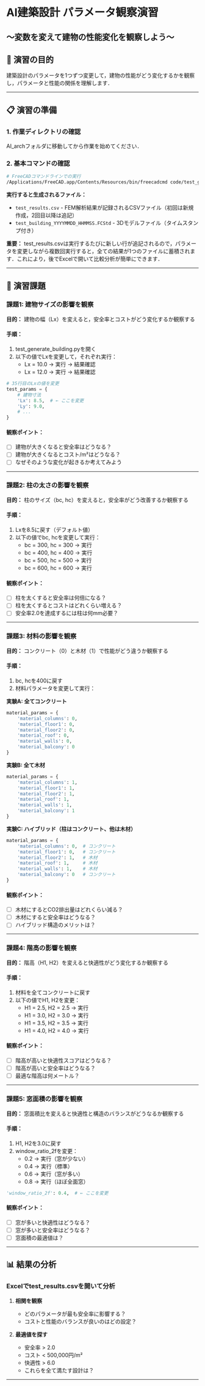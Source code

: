 # AI建築設計 パラメータ観察演習
## ～変数を変えて建物の性能変化を観察しよう～

## 🎯 演習の目的

建築設計のパラメータを1つずつ変更して，建物の性能がどう変化するかを観察し，パラメータと性能の関係を理解します．

---

## 📋 演習の準備

### 1. 作業ディレクトリの確認
AI_archフォルダに移動してから作業を始めてください．

### 2. 基本コマンドの確認
```bash
# FreeCADコマンドラインでの実行
/Applications/FreeCAD.app/Contents/Resources/bin/freecadcmd code/test_generate_building.py
```

**実行すると生成されるファイル：**
- `test_results.csv` - FEM解析結果が記録されるCSVファイル（初回は新規作成，2回目以降は追記）
- `test_building_YYYYMMDD_HHMMSS.FCStd` - 3Dモデルファイル（タイムスタンプ付き）

**重要：** test_results.csvは実行するたびに新しい行が追記されるので，パラメータを変更しながら複数回実行すると，全ての結果が1つのファイルに蓄積されます．これにより，後でExcelで開いて比較分析が簡単にできます．

---

## 🔬 演習課題

### 課題1: 建物サイズの影響を観察

**目的：** 建物の幅（Lx）を変えると，安全率とコストがどう変化するか観察する

#### 手順：
1. test_generate_building.pyを開く
2. 以下の値でLxを変更して，それぞれ実行：
   - Lx = 10.0 → 実行 → 結果確認
   - Lx = 12.0 → 実行 → 結果確認

```python
# 35行目のLxの値を変更
test_params = {
    # 建物寸法
    'Lx': 8.5,  # ← ここを変更
    'Ly': 9.0,
    # ...
}
```

#### 観察ポイント：
- [ ] 建物が大きくなると安全率はどうなる？
- [ ] 建物が大きくなるとコスト/m²はどうなる？
- [ ] なぜそのような変化が起きるか考えてみよう

---

### 課題2: 柱の太さの影響を観察

**目的：** 柱のサイズ（bc, hc）を変えると，安全率がどう改善するか観察する

#### 手順：
1. Lxを8.5に戻す（デフォルト値）
2. 以下の値でbc, hcを変更して実行：
   - bc = 300, hc = 300 → 実行
   - bc = 400, hc = 400 → 実行
   - bc = 500, hc = 500 → 実行
   - bc = 600, hc = 600 → 実行



#### 観察ポイント：
- [ ] 柱を太くすると安全率は何倍になる？
- [ ] 柱を太くするとコストはどれくらい増える？
- [ ] 安全率2.0を達成するには柱は何mm必要？

---

### 課題3: 材料の影響を観察

**目的：** コンクリート（0）と木材（1）で性能がどう違うか観察する

#### 手順：
1. bc, hcを400に戻す
2. 材料パラメータを変更して実行：

**実験A: 全てコンクリート**
```python
material_params = {
    'material_columns': 0,
    'material_floor1': 0,
    'material_floor2': 0,
    'material_roof': 0,
    'material_walls': 0,
    'material_balcony': 0
}
```

**実験B: 全て木材**
```python
material_params = {
    'material_columns': 1,
    'material_floor1': 1,
    'material_floor2': 1,
    'material_roof': 1,
    'material_walls': 1,
    'material_balcony': 1
}
```

**実験C: ハイブリッド（柱はコンクリート、他は木材）**
```python
material_params = {
    'material_columns': 0,  # コンクリート
    'material_floor1': 0,   # コンクリート
    'material_floor2': 1,   # 木材
    'material_roof': 1,     # 木材
    'material_walls': 1,    # 木材
    'material_balcony': 0   # コンクリート
}
```

#### 観察ポイント：
- [ ] 木材にするとCO2排出量はどれくらい減る？
- [ ] 木材にすると安全率はどうなる？
- [ ] ハイブリッド構造のメリットは？

---

### 課題4: 階高の影響を観察

**目的：** 階高（H1, H2）を変えると快適性がどう変化するか観察する

#### 手順：
1. 材料を全てコンクリートに戻す
2. 以下の値でH1, H2を変更：
   - H1 = 2.5, H2 = 2.5 → 実行
   - H1 = 3.0, H2 = 3.0 → 実行
   - H1 = 3.5, H2 = 3.5 → 実行
   - H1 = 4.0, H2 = 4.0 → 実行

#### 観察ポイント：
- [ ] 階高が高いと快適性スコアはどうなる？
- [ ] 階高が高いと安全率はどうなる？
- [ ] 最適な階高は何メートル？

---

### 課題5: 窓面積の影響を観察

**目的：** 窓面積比を変えると快適性と構造のバランスがどうなるか観察する

#### 手順：
1. H1, H2を3.0に戻す
2. window_ratio_2fを変更：
   - 0.2 → 実行（窓が少ない）
   - 0.4 → 実行（標準）
   - 0.6 → 実行（窓が多い）
   - 0.8 → 実行（ほぼ全面窓）

```python
'window_ratio_2f': 0.4,  # ← ここを変更
```

#### 観察ポイント：
- [ ] 窓が多いと快適性はどうなる？
- [ ] 窓が多いと安全率はどうなる？
- [ ] 窓面積の最適値は？

---

## 📊 結果の分析

### Excelでtest_results.csvを開いて分析

1. **相関を観察**
   - どのパラメータが最も安全率に影響する？
   - コストと性能のバランスが良いのはどの設定？

2. **最適値を探す**
   - 安全率 > 2.0
   - コスト < 500,000円/m²
   - 快適性 > 6.0
   - これらを全て満たす設計は？

---
